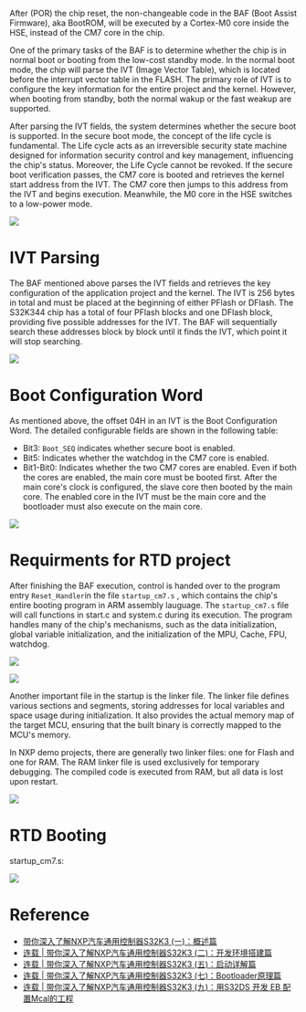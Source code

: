 After (POR) the chip reset, the non-changeable code in the BAF (Boot Assist Firmware), aka BootROM, will be executed by a Cortex-M0 core inside the HSE, instead of the CM7 core in the chip.

One of the primary tasks of the BAF is to determine whether the chip is in normal boot or booting from the low-cost standby mode. In the normal boot mode, the chip will parse the IVT (Image Vector Table), which is located before the interrupt vector table in the FLASH. The primary role of IVT is to configure the key information for the entire project and the kernel. However, when booting from standby, both the normal wakup or the fast weakup are supported.

After parsing the IVT fields, the system determines whether the secure boot is supported. In the secure boot mode, the concept of the life cycle is fundamental. The Life cycle acts as an irreversible security state machine designed for information security control and key management, influencing the chip's status. Moreover, the Life Cycle cannot be revoked. If the secure boot verification passes, the CM7 core is booted and retrieves the kernel start address from the IVT. The CM7 core then jumps to this address from the IVT and begins execution. Meanwhile, the M0 core in the HSE switches to a low-power mode.

![](https://raw.githubusercontent.com/carloscn/images/main/typora202407051433738.png)

# IVT Parsing

The BAF mentioned above parses the IVT fields and retrieves the key configuration of the application project and the kernel. The IVT is 256 bytes in total and must be placed at the beginning of either PFlash or DFlash. The S32K344 chip has a total of four PFlash blocks and one DFlash block, providing five possible addresses for the IVT. The BAF will sequentially search these addresses block by block until it finds the IVT, which point it will stop searching.

![](https://raw.githubusercontent.com/carloscn/images/main/typora202407051559053.png)

# Boot Configuration Word

As mentioned above, the offset 04H in an IVT is the Boot Configuration Word. The detailed configurable fields are shown in the following table:

* Bit3: `Boot_SEQ` indicates whether secure boot is enabled.
* Bit5:  Indicates whether the watchdog in the CM7 core is enabled.
* Bit1-Bit0: Indicates whether the two CM7 cores are enabled. Even if both the cores are enabled, the main core must be booted first. After the main core's clock is configured, the slave core then booted by the main core. The enabled core in the IVT must be the main core and the bootloader must also execute on the main core.

![](https://raw.githubusercontent.com/carloscn/images/main/typora202407051614130.png)


# Requirments for RTD project

After finishing the BAF execution, control is handed over to the program entry `Reset_Handler`in the file `startup_cm7.s` , which contains the chip's entire booting program in ARM assembly lauguage. The `startup_cm7.s` file will call functions in start.c and system.c during its execution. The program handles many of the chip's mechanisms,  such as the data initialization, global variable initialization, and the initialization of the MPU, Cache, FPU, watchdog.

![](https://raw.githubusercontent.com/carloscn/images/main/typora202407051627536.png)

![](https://raw.githubusercontent.com/carloscn/images/main/typora202407051630327.png)

Another important file in the startup is the linker file. The linker file defines various sections and segments, storing addresses for local variables and space usage during initialization. It also provides the actual memory map of the target MCU, ensuring that the built binary is correctly mapped to the MCU's memory.

In NXP demo projects, there are generally two linker files: one for Flash and one for RAM. The RAM linker file is used exclusively for temporary debugging. The compiled code is executed from RAM, but all data is lost upon restart.

![](https://raw.githubusercontent.com/carloscn/images/main/typora202407051719278.png)

# RTD Booting

startup_cm7.s:

![](https://raw.githubusercontent.com/carloscn/images/main/typora202407051719500.png)


# Reference

* [带你深入了解NXP汽车通用控制器S32K3 (一)：概述篇](https://www.arrowsolution.com.cn/web/knowledge/article/62)
* [连载 | 带你深入了解NXP汽车通用控制器S32K3 (二)：开发环境搭建篇](https://www.arrowsolution.com.cn/web/knowledge/article/68)
* [连载 | 带你深入了解NXP汽车通用控制器S32K3 (五)：启动详解篇](https://www.arrowsolution.com.cn/web/knowledge/article/78)
* [连载 | 带你深入了解NXP汽车通用控制器S32K3 (七)：Bootloader原理篇](https://www.arrowsolution.com.cn/web/knowledge/article/83)
* [连载 | 带你深入了解NXP汽车通用控制器S32K3 (九)：用S32DS 开发 EB 配置Mcal的工程](https://www.arrowsolution.com.cn/web/knowledge/article/97)